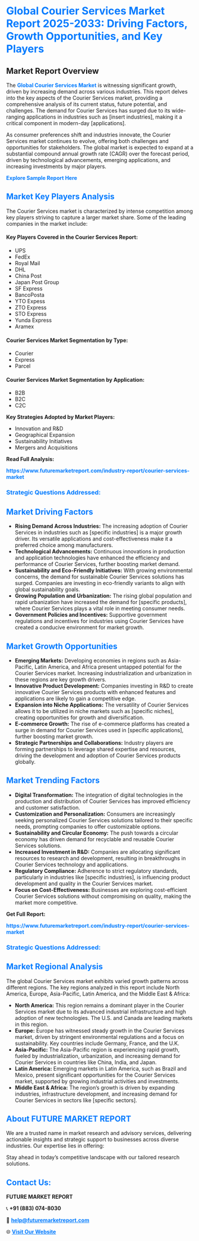 <h1 style="color: #007BFF;">Global Courier Services Market Report 2025-2033: Driving Factors, Growth Opportunities, and Key Players</h1>

<section id="overview">
<h2>Market Report Overview</h2>
<p>The <a href="https://www.futuremarketreport.com/industry-report/courier-services-market" style="color: #007BFF; text-decoration: none;"><strong>Global Courier Services Market</strong></a> is witnessing significant growth, driven by increasing demand across various industries. This report delves into the key aspects of the Courier Services market, providing a comprehensive analysis of its current status, future potential, and challenges. The demand for Courier Services has surged due to its wide-ranging applications in industries such as [insert industries], making it a critical component in modern-day [applications].</p>
<p>As consumer preferences shift and industries innovate, the Courier Services market continues to evolve, offering both challenges and opportunities for stakeholders. The global market is expected to expand at a substantial compound annual growth rate (CAGR) over the forecast period, driven by technological advancements, emerging applications, and increasing investments by major players.</p>
</section>

<section id="overview">
<p><a href="https://www.futuremarketreport.com/request-sample/reportId=26694" style="color: #007BFF; text-decoration: none;"><strong>Explore Sample Report Here</strong></a></p>
</section>

<section id="key-players">
<h2 style="color: #007BFF;">Market Key Players Analysis</h2>
<p>The Courier Services market is characterized by intense competition among key players striving to capture a larger market share. Some of the leading companies in the market include:</p>
<h4>Key Players Covered in the Courier Services Report:</h4>
<ul><li>UPS</li><li>FedEx</li><li>Royal Mail</li><li>DHL</li><li>China Post</li><li>Japan Post Group</li><li>SF Express</li><li>BancoPosta</li><li>YTO Expess</li><li>ZTO Express</li><li>STO Express</li><li>Yunda Express</li><li>Aramex</li></ul>
<h4>Courier Services Market Segmentation by Type:</h4>
<ul><li>Courier</li><li>Express</li><li>Parcel</li></ul>

<h4>Courier Services Market Segmentation by Application:</h4>
<ul><li>B2B</li><li>B2C</li><li>C2C</li></ul>
<p><strong>Key Strategies Adopted by Market Players:</strong></p>
<ul>
<li>Innovation and R&D</li>
<li>Geographical Expansion</li>
<li>Sustainability Initiatives</li>
<li>Mergers and Acquisitions</li>
</ul>
</section>

<section>
<p><strong>Read Full Analysis: </strong></p><a href="https://www.futuremarketreport.com/industry-report/courier-services-market" style="color: #007BFF; text-decoration: none;"><strong>https://www.futuremarketreport.com/industry-report/courier-services-market</strong></a>
<h3 style="color: #007BFF;">Strategic Questions Addressed:</h3>
</section>

<section id="driving-factors">
<h2 style="color: #007BFF;">Market Driving Factors</h2>
<ul>
<li><strong>Rising Demand Across Industries:</strong> The increasing adoption of Courier Services in industries such as [specific industries] is a major growth driver. Its versatile applications and cost-effectiveness make it a preferred choice among manufacturers.</li>
<li><strong>Technological Advancements:</strong> Continuous innovations in production and application technologies have enhanced the efficiency and performance of Courier Services, further boosting market demand.</li>
<li><strong>Sustainability and Eco-Friendly Initiatives:</strong> With growing environmental concerns, the demand for sustainable Courier Services solutions has surged. Companies are investing in eco-friendly variants to align with global sustainability goals.</li>
<li><strong>Growing Population and Urbanization:</strong> The rising global population and rapid urbanization have increased the demand for [specific products], where Courier Services plays a vital role in meeting consumer needs.</li>
<li><strong>Government Policies and Incentives:</strong> Supportive government regulations and incentives for industries using Courier Services have created a conducive environment for market growth.</li>
</ul>
</section>

<section id="growth-opportunities">
<h2 style="color: #007BFF;">Market Growth Opportunities</h2>
<ul>
<li><strong>Emerging Markets:</strong> Developing economies in regions such as Asia-Pacific, Latin America, and Africa present untapped potential for the Courier Services market. Increasing industrialization and urbanization in these regions are key growth drivers.</li>
<li><strong>Innovative Product Development:</strong> Companies investing in R&D to create innovative Courier Services products with enhanced features and applications are likely to gain a competitive edge.</li>
<li><strong>Expansion into Niche Applications:</strong> The versatility of Courier Services allows it to be utilized in niche markets such as [specific niches], creating opportunities for growth and diversification.</li>
<li><strong>E-commerce Growth:</strong> The rise of e-commerce platforms has created a surge in demand for Courier Services used in [specific applications], further boosting market growth.</li>
<li><strong>Strategic Partnerships and Collaborations:</strong> Industry players are forming partnerships to leverage shared expertise and resources, driving the development and adoption of Courier Services products globally.</li>
</ul>
</section>

<section id="trending-factors">
<h2 style="color: #007BFF;">Market Trending Factors</h2>
<ul>
<li><strong>Digital Transformation:</strong> The integration of digital technologies in the production and distribution of Courier Services has improved efficiency and customer satisfaction.</li>
<li><strong>Customization and Personalization:</strong> Consumers are increasingly seeking personalized Courier Services solutions tailored to their specific needs, prompting companies to offer customizable options.</li>
<li><strong>Sustainability and Circular Economy:</strong> The push towards a circular economy has driven demand for recyclable and reusable Courier Services solutions.</li>
<li><strong>Increased Investment in R&D:</strong> Companies are allocating significant resources to research and development, resulting in breakthroughs in Courier Services technology and applications.</li>
<li><strong>Regulatory Compliance:</strong> Adherence to strict regulatory standards, particularly in industries like [specific industries], is influencing product development and quality in the Courier Services market.</li>
<li><strong>Focus on Cost-Effectiveness:</strong> Businesses are exploring cost-efficient Courier Services solutions without compromising on quality, making the market more competitive.</li>
</ul>
</section>

<section>
<p><strong>Get Full Report: </strong></p><a href="https://www.futuremarketreport.com/industry-report/courier-services-market" style="color: #007BFF; text-decoration: none;"><strong>https://www.futuremarketreport.com/industry-report/courier-services-market</strong></a>
<h3 style="color: #007BFF;">Strategic Questions Addressed:</h3>
</section>


<section id="regional-analysis">
<h2 style="color: #007BFF;">Market Regional Analysis</h2>
<p>The global Courier Services market exhibits varied growth patterns across different regions. The key regions analyzed in this report include North America, Europe, Asia-Pacific, Latin America, and the Middle East & Africa:</p>
<ul>
<li><strong>North America:</strong> This region remains a dominant player in the Courier Services market due to its advanced industrial infrastructure and high adoption of new technologies. The U.S. and Canada are leading markets in this region.</li>
<li><strong>Europe:</strong> Europe has witnessed steady growth in the Courier Services market, driven by stringent environmental regulations and a focus on sustainability. Key countries include Germany, France, and the U.K.</li>
<li><strong>Asia-Pacific:</strong> The Asia-Pacific region is experiencing rapid growth, fueled by industrialization, urbanization, and increasing demand for Courier Services in countries like China, India, and Japan.</li>
<li><strong>Latin America:</strong> Emerging markets in Latin America, such as Brazil and Mexico, present significant opportunities for the Courier Services market, supported by growing industrial activities and investments.</li>
<li><strong>Middle East & Africa:</strong> The region’s growth is driven by expanding industries, infrastructure development, and increasing demand for Courier Services in sectors like [specific sectors].</li>
</ul>
</section>

<footer>
<h2 style="color: #007BFF;">About FUTURE MARKET REPORT</h2>
<p>We are a trusted name in market research and advisory services, delivering actionable insights and strategic support to businesses across diverse industries. Our expertise lies in offering:</p>

<p>Stay ahead in today’s competitive landscape with our tailored research solutions.</p>

<h2 style="color: #007BFF;">Contact Us:</h2>
<p><strong>FUTURE MARKET REPORT</strong></p>
<p>📞 <strong>+91 (883) 074-8030</strong></p>
<p>📧 <strong><a href="mailto:help@futuremarketreport.com" style="color: #007BFF;">help@futuremarketreport.com</a></strong></p>
<p>🌐 <strong><a href="https://www.futuremarketreport.com/" style="color: #007BFF;">Visit Our Website</a></strong></p>
</footer>